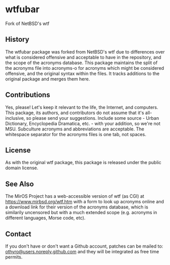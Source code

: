 # wtfubar
Fork of NetBSD's wtf

## History
The wtfubar package was forked from NetBSD's wtf due to differences over what
is considered offensive and acceptable to have in the repository, and the
scope of the acronyms database. This package maintains the split of the
acronyms file into acronyms-o for acronyms which might be considered
offensive, and the original syntax within the files. It tracks additions to
the original package and merges them here.

## Contributions
Yes, please! Let's keep it relevant to the life, the Internet, and computers.
This package, its authors, and contributors do not assume that it's all-
inclusive, so please send your suggestions. Include some source - Urban
Dictionary, Encyclopedia Dramatica, etc. - with your addition, so we're not
MSU. Subculture acronyms and abbreviations are acceptable. The whitespace
separator for the acronyms files is one tab, not spaces.

## License
As with the original wtf package, this package is released under the public
domain license.

## See Also
The MirOS Project has a web-accessible version of wtf (as CGI) at
https://www.mirbsd.org/wtf.htm with a form to look up acronyms online
and a download link for their version of the acronyms database, which
is similarily uncensored but with a much extended scope (e.g. acronyms
in different languages, Morse code, etc).

## Contact
If you don't have or don't want a Github account, patches can be mailed to:
othyro@users.noreply.github.com and they will be integrated as free time
permits.
